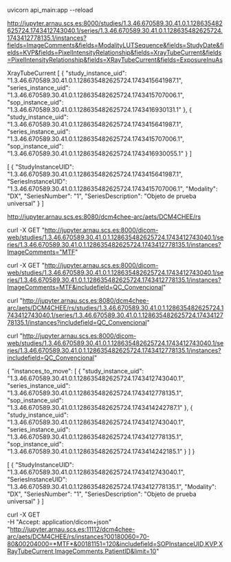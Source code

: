 uvicorn api_main:app --reload

http://jupyter.arnau.scs.es:8000/studies/1.3.46.670589.30.41.0.1.128635482625724.1743412743040.1/series/1.3.46.670589.30.41.0.1.128635482625724.1743412778135.1/instances?fields=ImageComments&fields=ModalityLUTSequence&fields=StudyDate&fields=KVP&fields=PixelIntensityRelationship&fields=XrayTubeCurrent&fields=PixelIntensityRelationship&fields=XRayTubeCurrent&fields=ExposureInuAs

XrayTubeCurrent
[
{
  "study_instance_uid": "1.3.46.670589.30.41.0.1.128635482625724.1743415641987.1",
  "series_instance_uid": "1.3.46.670589.30.41.0.1.128635482625724.1743415707006.1",
  "sop_instance_uid": "1.3.46.670589.30.41.0.1.128635482625724.1743416930131.1"
},
{
  "study_instance_uid": "1.3.46.670589.30.41.0.1.128635482625724.1743415641987.1",
  "series_instance_uid": "1.3.46.670589.30.41.0.1.128635482625724.1743415707006.1",
  "sop_instance_uid": "1.3.46.670589.30.41.0.1.128635482625724.1743416930055.1"
}
]


[
  {
    "StudyInstanceUID": "1.3.46.670589.30.41.0.1.128635482625724.1743415641987.1",
    "SeriesInstanceUID": "1.3.46.670589.30.41.0.1.128635482625724.1743415707006.1",
    "Modality": "DX",
    "SeriesNumber": "1",
    "SeriesDescription": "Objeto de prueba universal"
  }
]



http://jupyter.arnau.scs.es:8080/dcm4chee-arc/aets/DCM4CHEE/rs


curl -X GET "http://jupyter.arnau.scs.es:8000/dicom-web/studies/1.3.46.670589.30.41.0.1.128635482625724.1743412743040.1/series/1.3.46.670589.30.41.0.1.128635482625724.1743412778135.1/instances?ImageComments="MTF"

curl -X GET "http://jupyter.arnau.scs.es:8000/dicom-web/studies/1.3.46.670589.30.41.0.1.128635482625724.1743412743040.1/series/1.3.46.670589.30.41.0.1.128635482625724.1743412778135.1/instances?ImageComments=MTF&includefield=QC_Convencional"


curl "http://jupyter.arnau.scs.es:8080/dcm4chee-arc/aets/DCM4CHEE/rs/studies/1.3.46.670589.30.41.0.1.128635482625724.1743412743040.1/series/1.3.46.670589.30.41.0.1.128635482625724.1743412778135.1/instances?includefield=QC_Convencional"

curl "http://jupyter.arnau.scs.es:8000/dicom-web/studies/1.3.46.670589.30.41.0.1.128635482625724.1743412743040.1/series/1.3.46.670589.30.41.0.1.128635482625724.1743412778135.1/instances?includefield=QC_Convencional"

{
  "instances_to_move": [
{
  "study_instance_uid": "1.3.46.670589.30.41.0.1.128635482625724.1743412743040.1",
  "series_instance_uid": "1.3.46.670589.30.41.0.1.128635482625724.1743412778135.1",
  "sop_instance_uid": "1.3.46.670589.30.41.0.1.128635482625724.1743414242787.1"
},
{
  "study_instance_uid": "1.3.46.670589.30.41.0.1.128635482625724.1743412743040.1",
  "series_instance_uid": "1.3.46.670589.30.41.0.1.128635482625724.1743412778135.1",
  "sop_instance_uid": "1.3.46.670589.30.41.0.1.128635482625724.1743414242185.1"
}
  ]
}


[
  {
    "StudyInstanceUID": "1.3.46.670589.30.41.0.1.128635482625724.1743412743040.1",
    "SeriesInstanceUID": "1.3.46.670589.30.41.0.1.128635482625724.1743412778135.1",
    "Modality": "DX",
    "SeriesNumber": "1",
    "SeriesDescription": "Objeto de prueba universal"
  }
]


curl -X GET \
  -H "Accept: application/dicom+json" \
  "http://jupyter.arnau.scs.es:11112/dcm4chee-arc/aets/DCM4CHEE/rs/instances?00180060=70-80&00204000=*MTF*&00181151=120&includefield=SOPInstanceUID,KVP,XRayTubeCurrent,ImageComments,PatientID&limit=10"